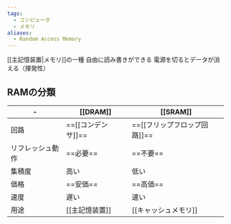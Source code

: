 ```yaml
---
tags:
  - コンピュータ
  - メモリ
aliases:
  - Random Access Memory
---
```

[[主記憶装置|メモリ]]の一種
自由に読み書きができる
電源を切るとデータが消える（揮発性）

## RAMの分類
\-|[[DRAM]]|[[SRAM]]
-|-|-
回路|==[[コンデンサ]]==|==[[フリップフロップ回路]]==
リフレッシュ動作|==必要==|==不要==
集積度|高い|低い
価格|==安価==|==高価==
速度|遅い|速い
用途|[[主記憶装置]]|[[キャッシュメモリ]]

